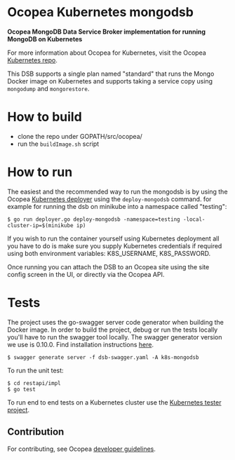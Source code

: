 # Ocopea Kubernetes mongodsb

**Ocopea MongoDB Data Service Broker implementation for running MongoDB on Kubernetes**

For more information about Ocopea for Kubernetes, visit the 
Ocopea [Kubernetes repo](https://github.com/ocopea/kubernetes).

This DSB supports a single plan named "standard" that runs the Mongo Docker image on Kubernetes and supports 
taking a service copy using `mongodump` and `mongorestore`.


# How to build

* clone the repo under GOPATH/src/ocopea/
* run the `buildImage.sh` script

# How to run

The easiest and the recommended way to run the mongodsb is by using the Ocopea 
[Kubernetes deployer](https://github.com/ocopea/kubernetes)
using the `deploy-mongodsb` command.
for example for running the dsb on minikube into a namespace called "testing":

```
$ go run deployer.go deploy-mongodsb -namespace=testing -local-cluster-ip=$(minikube ip)
```

If you wish to run the container yourself using Kubernetes deployment all you have to do is make sure you supply 
Kubernetes credentials if required using both environment variables: K8S_USERNAME, K8S_PASSWORD.

Once running you can attach the DSB to an Ocopea site using the site config screen in the UI, or directly via the Ocopea API.

# Tests

The project uses the go-swagger server code generator when building the Docker image.
In order to build the project, debug or run the tests locally you'll have to run 
the swagger tool locally. The swagger generator version we use is 0.10.0. 
Find installation instructions [here](https://goswagger.io/).

```
$ swagger generate server -f dsb-swagger.yaml -A k8s-mongodsb
```

To run the unit test:

```
$ cd restapi/impl
$ go test
```

To run end to end tests on a Kubernetes cluster use the 
[Kubernetes tester project](https://github.com/ocopea/kubernetes/tree/master/tests).


## Contribution

For contributing, see Ocopea [developer guidelines](https://github.com/ocopea/documentation/docs/guidance.md).

